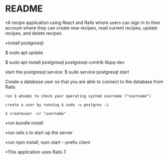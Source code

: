 # README

•A recipe application using React and Rails where users can sign in to their account where they can create new recipes, read current recipes, update recipes, and delete recipes. 

•install postgresql: 

  $ sudo apt update
  
  $ sudo apt install postgresql postgresql-contrib libpq-dev
  
  start the postgresql service: $ sudo service postgresql start
  
  Create a database user so that you are able to connect to the database from Rails:
  
    run $ whoami to check your operating system username ("username")
    
    create a user by running $ sudo -u postgres -i
    
    $ createuser -sr "username"
    
•run bundle install

•run rails s to start up the server

•run npm install, npm start --prefix client 

•This application uses Rails 7.

